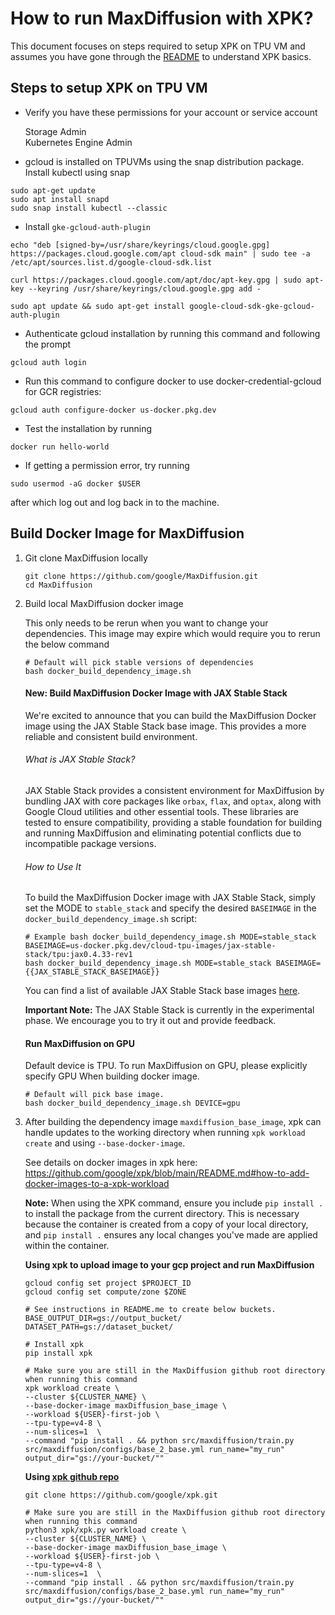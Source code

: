 # How to run MaxDiffusion with XPK?

This document focuses on steps required to setup XPK on TPU VM and assumes you have gone through the [README](https://github.com/google/xpk/blob/main/README.md) to understand XPK basics.

## Steps to setup XPK on TPU VM

* Verify you have these permissions for your account or service account

    Storage Admin \
    Kubernetes Engine Admin

* gcloud is installed on TPUVMs using the snap distribution package. Install kubectl using snap
```shell
sudo apt-get update
sudo apt install snapd
sudo snap install kubectl --classic
```
* Install `gke-gcloud-auth-plugin`
```shell
echo "deb [signed-by=/usr/share/keyrings/cloud.google.gpg] https://packages.cloud.google.com/apt cloud-sdk main" | sudo tee -a /etc/apt/sources.list.d/google-cloud-sdk.list

curl https://packages.cloud.google.com/apt/doc/apt-key.gpg | sudo apt-key --keyring /usr/share/keyrings/cloud.google.gpg add -

sudo apt update && sudo apt-get install google-cloud-sdk-gke-gcloud-auth-plugin
```

* Authenticate gcloud installation by running this command and following the prompt
```
gcloud auth login
```

* Run this command to configure docker to use docker-credential-gcloud for GCR registries:
```
gcloud auth configure-docker us-docker.pkg.dev
```

* Test the installation by running
```
docker run hello-world
```

* If getting a permission error, try running
```
sudo usermod -aG docker $USER
```
after which log out and log back in to the machine.

## Build Docker Image for MaxDiffusion

1. Git clone MaxDiffusion locally

    ```shell
    git clone https://github.com/google/MaxDiffusion.git
    cd MaxDiffusion
    ```
2. Build local MaxDiffusion docker image

    This only needs to be rerun when you want to change your dependencies. This image may expire which would require you to rerun the below command

    ```shell
    # Default will pick stable versions of dependencies
    bash docker_build_dependency_image.sh
    ```

    #### New: Build MaxDiffusion Docker Image with JAX Stable Stack
    We're excited to announce that you can build the MaxDiffusion Docker image using the JAX Stable Stack base image. This provides a more reliable and consistent build environment.

    ###### What is JAX Stable Stack?
    JAX Stable Stack provides a consistent environment for MaxDiffusion by bundling JAX with core packages like `orbax`, `flax`, and `optax`, along with Google Cloud utilities and other essential tools. These libraries are tested to ensure compatibility, providing a stable foundation for building and running MaxDiffusion and eliminating potential conflicts due to incompatible package versions.

    ###### How to Use It
    To build the MaxDiffusion Docker image with JAX Stable Stack, simply set the MODE to `stable_stack` and specify the desired `BASEIMAGE` in the `docker_build_dependency_image.sh` script:
    
    ```
    # Example bash docker_build_dependency_image.sh MODE=stable_stack BASEIMAGE=us-docker.pkg.dev/cloud-tpu-images/jax-stable-stack/tpu:jax0.4.33-rev1
    bash docker_build_dependency_image.sh MODE=stable_stack BASEIMAGE={{JAX_STABLE_STACK_BASEIMAGE}}
    ```

    You can find a list of available JAX Stable Stack base images [here](https://us-docker.pkg.dev/cloud-tpu-images/jax-stable-stack/tpu).

    **Important Note:** The JAX Stable Stack is currently in the experimental phase. We encourage you to try it out and provide feedback.


    #### Run MaxDiffusion on GPU
    Default device is TPU. To run MaxDiffusion on GPU, please explicitly specify GPU When building docker image. 

    ```shell
    # Default will pick base image. 
    bash docker_build_dependency_image.sh DEVICE=gpu 
    ```

3. After building the dependency image `maxdiffusion_base_image`, xpk can handle updates to the working directory when running `xpk workload create` and using `--base-docker-image`.

    See details on docker images in xpk here: https://github.com/google/xpk/blob/main/README.md#how-to-add-docker-images-to-a-xpk-workload

    **Note:** When using the XPK command, ensure you include `pip install .` to install the package from the current directory. This is necessary because the container is created from a copy of your local directory, and `pip install .` ensures any local changes you've made are applied within the container. 

    __Using xpk to upload image to your gcp project and run MaxDiffusion__

      ```shell
      gcloud config set project $PROJECT_ID
      gcloud config set compute/zone $ZONE

      # See instructions in README.me to create below buckets.
      BASE_OUTPUT_DIR=gs://output_bucket/
      DATASET_PATH=gs://dataset_bucket/

      # Install xpk
      pip install xpk

      # Make sure you are still in the MaxDiffusion github root directory when running this command
      xpk workload create \
      --cluster ${CLUSTER_NAME} \
      --base-docker-image maxDiffusion_base_image \
      --workload ${USER}-first-job \
      --tpu-type=v4-8 \
      --num-slices=1  \
      --command "pip install . && python src/maxdiffusion/train.py src/maxdiffusion/configs/base_2_base.yml run_name="my_run" output_dir="gs://your-bucket/""
      ```

      __Using [xpk github repo](https://github.com/google/xpk.git)__

      ```shell
      git clone https://github.com/google/xpk.git

      # Make sure you are still in the MaxDiffusion github root directory when running this command
      python3 xpk/xpk.py workload create \
      --cluster ${CLUSTER_NAME} \
      --base-docker-image maxDiffusion_base_image \
      --workload ${USER}-first-job \
      --tpu-type=v4-8 \
      --num-slices=1  \
      --command "pip install . && python src/maxdiffusion/train.py src/maxdiffusion/configs/base_2_base.yml run_name="my_run" output_dir="gs://your-bucket/""
      ```